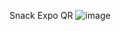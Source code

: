 Snack Expo QR
![image](https://github.com/sojith29034/ToDoApp-ReactNative/assets/72255758/5159a266-320c-49eb-977d-ca8589ecd305)
